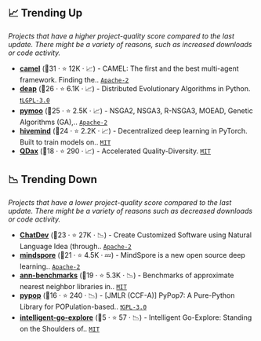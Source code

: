 ## 📈 Trending Up

_Projects that have a higher project-quality score compared to the last update. There might be a variety of reasons, such as increased downloads or code activity._

- <b><a href="https://github.com/camel-ai/camel">camel</a></b> (🥇31 ·  ⭐ 12K · 📈) - CAMEL: The first and the best multi-agent framework. Finding the.. <code><a href="http://bit.ly/3nYMfla">Apache-2</a></code>
- <b><a href="https://github.com/DEAP/deap">deap</a></b> (🥇26 ·  ⭐ 6.1K · 📈) - Distributed Evolutionary Algorithms in Python. <code><a href="http://bit.ly/37RvQcA">❗️LGPL-3.0</a></code>
- <b><a href="https://github.com/anyoptimization/pymoo">pymoo</a></b> (🥇25 ·  ⭐ 2.5K · 📈) - NSGA2, NSGA3, R-NSGA3, MOEAD, Genetic Algorithms (GA),.. <code><a href="http://bit.ly/3nYMfla">Apache-2</a></code>
- <b><a href="https://github.com/learning-at-home/hivemind">hivemind</a></b> (🥇24 ·  ⭐ 2.2K · 📈) - Decentralized deep learning in PyTorch. Built to train models on.. <code><a href="http://bit.ly/34MBwT8">MIT</a></code>
- <b><a href="https://github.com/adaptive-intelligent-robotics/QDax">QDax</a></b> (🥈18 ·  ⭐ 290 · 📈) - Accelerated Quality-Diversity. <code><a href="http://bit.ly/34MBwT8">MIT</a></code>

## 📉 Trending Down

_Projects that have a lower project-quality score compared to the last update. There might be a variety of reasons such as decreased downloads or code activity._

- <b><a href="https://github.com/OpenBMB/ChatDev">ChatDev</a></b> (🥇23 ·  ⭐ 27K · 📉) - Create Customized Software using Natural Language Idea (through.. <code><a href="http://bit.ly/3nYMfla">Apache-2</a></code>
- <b><a href="https://github.com/mindspore-ai/mindspore">mindspore</a></b> (🥇21 ·  ⭐ 4.5K · 💤) - MindSpore is a new open source deep learning.. <code><a href="http://bit.ly/3nYMfla">Apache-2</a></code>
- <b><a href="https://github.com/erikbern/ann-benchmarks">ann-benchmarks</a></b> (🥈19 ·  ⭐ 5.3K · 📉) - Benchmarks of approximate nearest neighbor libraries in.. <code><a href="http://bit.ly/34MBwT8">MIT</a></code>
- <b><a href="https://github.com/Evolutionary-Intelligence/pypop">pypop</a></b> (🥈16 ·  ⭐ 240 · 📉) - [JMLR (CCF-A)] PyPop7: A Pure-Python Library for POPulation-based.. <code><a href="http://bit.ly/2M0xdwT">❗️GPL-3.0</a></code>
- <b><a href="https://github.com/conglu1997/intelligent-go-explore">intelligent-go-explore</a></b> (🥉5 ·  ⭐ 57 · 📉) - Intelligent Go-Explore: Standing on the Shoulders of.. <code><a href="http://bit.ly/34MBwT8">MIT</a></code>

